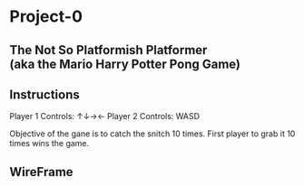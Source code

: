 # Project-0
## The Not So Platformish Platformer <br> (aka the Mario Harry Potter Pong Game)
## Instructions

Player 1 Controls: ↑↓→←
Player 2 Controls: WASD 

Objective of the gane is to catch the snitch 10 times. First player to grab it 10 times wins the game.

## WireFrame

